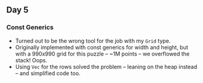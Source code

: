 ## Day 5

### Const Generics
- Turned out to be the wrong tool for the job with my `Grid` type.
- Originally implemented with const generics for width and height, but with a 990x990 grid for this puzzle – ~1M points – we overflowed the stack! Oops.
- Using `Vec` for the rows solved the problem – leaning on the heap instead – and simplified code too.